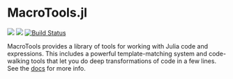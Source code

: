 # MacroTools.jl

[![](https://img.shields.io/badge/docs-dev-blue.svg)](https://fluxml.github.io/MacroTools.jl/dev)
[![](https://img.shields.io/badge/docs-stable-blue.svg)](https://fluxml.github.io/MacroTools.jl/stable)
[![Build Status](https://travis-ci.org/FluxML/MacroTools.jl.svg?branch=master)](https://travis-ci.org/FluxML/MacroTools.jl)

MacroTools provides a library of tools for working with Julia code and expressions. This includes a powerful template-matching system and code-walking tools that let you do deep transformations of code in a few lines. See the [docs](http://fluxml.github.io/MacroTools.jl/) for more info.
